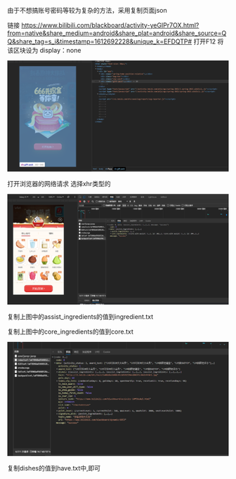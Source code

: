 由于不想搞账号密码等较为复杂的方法，采用复制页面json

链接 https://www.bilibili.com/blackboard/activity-yeGIPr7OX.html?from=native&share_medium=android&share_plat=android&share_source=QQ&share_tag=s_i&timestamp=1612692228&unique_k=EFDQTP#
打开F12  将该区块设为 display：none

![](页面.png)

打开浏览器的网络请求 选择xhr类型的

![](核心和辅料.png)

复制上图中的assist_ingredients的值到ingredient.txt

复制上图中的core_ingredients的值到core.txt

![image-20210209124637366](已有材料.png)

复制dishes的值到have.txt中,即可